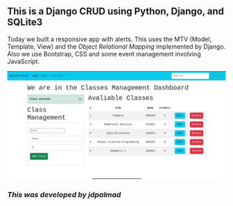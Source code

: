 ## **This is a Django CRUD using Python, Django, and SQLite3**

Today we built a responsive app with alerts. This uses the MTV (Model, Template, View) and the *Object Relational Mapping* implemented by Django.
Also we use Bootstrap, CSS and some event management involving JavaScript.
<br>


![](./crud-alert.JPG)







### *This was developed by jdpalmad*

